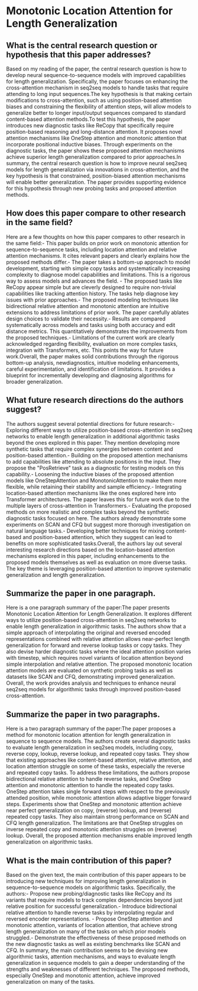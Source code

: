 # Monotonic Location Attention for Length Generalization

## What is the central research question or hypothesis that this paper addresses?

Based on my reading of the paper, the central research question is how to develop neural sequence-to-sequence models with improved capabilities for length generalization. Specifically, the paper focuses on enhancing the cross-attention mechanism in seq2seq models to handle tasks that require attending to long input sequences.The key hypothesis is that making certain modifications to cross-attention, such as using position-based attention biases and constraining the flexibility of attention steps, will allow models to generalize better to longer input/output sequences compared to standard content-based attention methods.To test this hypothesis, the paper introduces new diagnostic tasks like ReCopy that specifically require position-based reasoning and long-distance attention. It proposes novel attention mechanisms like OneStep attention and monotonic attention that incorporate positional inductive biases. Through experiments on the diagnostic tasks, the paper shows these proposed attention mechanisms achieve superior length generalization compared to prior approaches.In summary, the central research question is how to improve neural seq2seq models for length generalization via innovations in cross-attention, and the key hypothesis is that constrained, position-biased attention mechanisms will enable better generalization. The paper provides supporting evidence for this hypothesis through new probing tasks and proposed attention methods.


## How does this paper compare to other research in the same field?

Here are a few thoughts on how this paper compares to other research in the same field:- This paper builds on prior work on monotonic attention for sequence-to-sequence tasks, including location attention and relative attention mechanisms. It cites relevant papers and clearly explains how the proposed methods differ.- The paper takes a bottom-up approach to model development, starting with simple copy tasks and systematically increasing complexity to diagnose model capabilities and limitations. This is a rigorous way to assess models and advances the field. - The proposed tasks like ReCopy appear simple but are cleverly designed to require non-trivial capabilities like tracking attention history. The tasks help diagnose key issues with prior approaches.- The proposed modeling techniques like bidirectional relative attention and monotonic attention are intuitive extensions to address limitations of prior work. The paper carefully ablates design choices to validate their necessity.- Results are compared systematically across models and tasks using both accuracy and edit distance metrics. This quantitatively demonstrates the improvements from the proposed techniques.- Limitations of the current work are clearly acknowledged regarding flexibility, evaluation on more complex tasks, integration with Transformers, etc. This points the way for future work.Overall, the paper makes solid contributions through the rigorous bottom-up analysis, newdiagnostics, intuitive modeling enhancements, careful experimentation, and identification of limitations. It provides a blueprint for incrementally developing and diagnosing algorithms for broader generalization.


## What future research directions do the authors suggest?

The authors suggest several potential directions for future research:- Exploring different ways to utilize position-based cross-attention in seq2seq networks to enable length generalization in additional algorithmic tasks beyond the ones explored in this paper. They mention developing more synthetic tasks that require complex synergies between content and position-based attention.- Building on the proposed attention mechanisms to add capabilities like attending to absolute positions in the input. They propose the "PosRetrieve" task as a diagnostic for testing models on this capability.- Loosening the inductive biases of the proposed attention models like OneStepAttention and MonotonicAttention to make them more flexible, while retaining their stability and sample efficiency.- Integrating location-based attention mechanisms like the ones explored here into Transformer architectures. The paper leaves this for future work due to the multiple layers of cross-attention in Transformers.- Evaluating the proposed methods on more realistic and complex tasks beyond the synthetic diagnostic tasks focused on here. The authors already demonstrate some experiments on SCAN and CFQ but suggest more thorough investigation on natural language tasks.- Developing better techniques for mixing content-based and position-based attention, which they suggest can lead to benefits on more sophisticated tasks.Overall, the authors lay out several interesting research directions based on the location-based attention mechanisms explored in this paper, including enhancements to the proposed models themselves as well as evaluation on more diverse tasks. The key theme is leveraging position-based attention to improve systematic generalization and length generalization.


## Summarize the paper in one paragraph.

Here is a one paragraph summary of the paper:The paper presents Monotonic Location Attention for Length Generalization. It explores different ways to utilize position-based cross-attention in seq2seq networks to enable length generalization in algorithmic tasks. The authors show that a simple approach of interpolating the original and reversed encoded representations combined with relative attention allows near-perfect length generalization for forward and reverse lookup tasks or copy tasks. They also devise harder diagnostic tasks where the ideal attention position varies with timestep, which requires novel variants of location attention beyond simple interpolation and relative attention. The proposed monotonic location attention models are evaluated on synthetic probing tasks as well as datasets like SCAN and CFQ, demonstrating improved generalization. Overall, the work provides analysis and techniques to enhance neural seq2seq models for algorithmic tasks through improved position-based cross-attention.


## Summarize the paper in two paragraphs.

Here is a two paragraph summary of the paper:The paper proposes a method for monotonic location attention for length generalization in sequence to sequence models. The authors create several diagnostic tasks to evaluate length generalization in seq2seq models, including copy, reverse copy, lookup, reverse lookup, and repeated copy tasks. They show that existing approaches like content-based attention, relative attention, and location attention struggle on some of these tasks, especially the reverse and repeated copy tasks. To address these limitations, the authors propose bidirectional relative attention to handle reverse tasks, and OneStep attention and monotonic attention to handle the repeated copy tasks. OneStep attention takes single forward steps with respect to the previously attended position, while monotonic attention allows adaptive bigger forward steps. Experiments show that OneStep and monotonic attention achieve near perfect generalization on copy, (reverse) lookup, and (reverse) repeated copy tasks. They also maintain strong performance on SCAN and CFQ length generalization. The limitations are that OneStep struggles on inverse repeated copy and monotonic attention struggles on (reverse) lookup. Overall, the proposed attention mechanisms enable improved length generalization on algorithmic tasks.


## What is the main contribution of this paper?

Based on the given text, the main contribution of this paper appears to be introducing new techniques for improving length generalization in sequence-to-sequence models on algorithmic tasks. Specifically, the authors:- Propose new probing/diagnostic tasks like ReCopy and its variants that require models to track complex dependencies beyond just relative position for successful generalization.- Introduce bidirectional relative attention to handle reverse tasks by interpolating regular and reversed encoder representations. - Propose OneStep attention and monotonic attention, variants of location attention, that achieve strong length generalization on many of the tasks on which prior models struggled.- Demonstrate the effectiveness of these proposed methods on the new diagnostic tasks as well as existing benchmarks like SCAN and CFQ. In summary, the main contribution seems to be devising new algorithmic tasks, attention mechanisms, and ways to evaluate length generalization in sequence models to gain a deeper understanding of the strengths and weaknesses of different techniques. The proposed methods, especially OneStep and monotonic attention, achieve improved generalization on many of the tasks.
